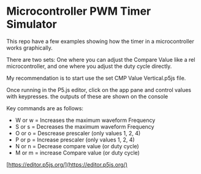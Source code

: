 # Microcontroller PWM Timer Simulator

This repo have a few examples showing how the timer in a microcontroller works graphically.

There are two sets: One where you can adjust the Compare Value like a rel microcontroller, and one where you adjust the duty cycle directly.

My recommendation is to start use the set CMP Value Vertical.p5js file.

Once running in the P5.js editor, click on the app pane and control values with keypresses. the outputs of these are shown on the console

Key commands are as follows:
- W or w = Increases the maximum waveform Frequency
- S or s = Decreases the maximum waveform Frequency
- O or o = Descrease prescaler (only values 1, 2, 4)
- P or p = Increase prescaler (only values 1, 2, 4)
- N or n = Decrease compare value (or duty cycle)
- M or m = increase Compare value (or duty cycle)

[https://editor.p5js.org/](https://editor.p5js.org/)
